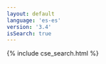 ```yaml
---
layout: default
language: 'es-es'
version: '3.4'
isSearch: true
---
```

{% include cse_search.html %}
